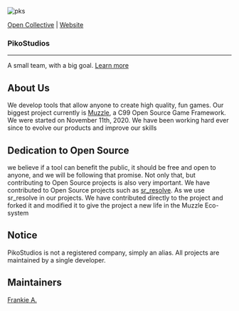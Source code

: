 ![pks](https://cdn.discordapp.com/icons/784899614410670090/f6b22c3298989a2f2530ba1095e3cebb.webp?size=96)

[Open Collective](https://opencollective.com/muzzle) | [Website](https://www.pikostudios.dev)

### PikoStudios
---
A small team, with a big goal. [Learn more](https://developer.pikostudios.dev/our-goal)

## About Us

We develop tools that allow anyone to create high quality, fun games. Our biggest project currently is [Muzzle](https://muzzle.pikostudios.dev), a C99 Open Source Game Framework. We were started on November 11th, 2020. We have been working hard ever since to evolve our products and improve our skills

## Dedication to Open Source

we believe if a tool can benefit the public, it should be free and open to anyone, and we will be following that promise. Not only that, but contributing to Open Source projects is also very important. We have contributed to Open Source projects such as [sr_resolve](https://github.com/siddharthroy12/sr_resolve). As we use sr_resolve in our projects. We have contributed directly to the project and forked it and modified it to give the project a new life in the Muzzle Eco-system

<!--

**Here are some ideas to get you started:**

🙋‍♀️ A short introduction - what is your organization all about?
🌈 Contribution guidelines - how can the community get involved?
👩‍💻 Useful resources - where can the community find your docs? Is there anything else the community should know?
🍿 Fun facts - what does your team eat for breakfast?
🧙 Remember, you can do mighty things with the power of [Markdown](https://guides.github.com/features/mastering-markdown/)
-->

## Notice
PikoStudios is not a registered company, simply an alias. All projects are maintained by a single developer.

## Maintainers
[Frankie A.](https://github.com/okistuff)

